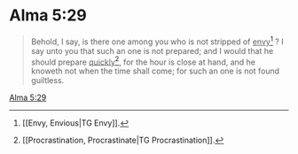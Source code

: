 # Alma 5:29

> Behold, I say, is there one among you who is not stripped of <u>envy</u>[^a] ? I say unto you that such an one is not prepared; and I would that he should prepare <u>quickly</u>[^b], for the hour is close at hand, and he knoweth not when the time shall come; for such an one is not found guiltless.

[Alma 5:29](https://www.churchofjesuschrist.org/study/scriptures/bofm/alma/5?lang=eng&id=p29#p29)


[^a]: [[Envy, Envious|TG Envy]].  
[^b]: [[Procrastination, Procrastinate|TG Procrastination]].  

